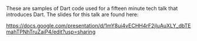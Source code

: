 These are samples of Dart code used for a fifteen minute tech talk that
introduces Dart. The slides for this talk are found here:

https://docs.google.com/presentation/d/1mY8ui4vECHH4rF2jluAuXLY_dbTEmahTPNhTruZaiP4/edit?usp=sharing



